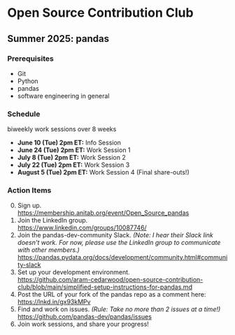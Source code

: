 # Open Source Contribution Club

## Summer 2025: pandas

### Prerequisites

* Git
* Python
* pandas
* software engineering in general

### Schedule

biweekly work sessions over 8 weeks

* **June 10 (Tue) 2pm ET:** Info Session
* **June 24 (Tue) 2pm ET:** Work Session 1
* **July  8 (Tue) 2pm ET:** Work Session 2
* **July 22 (Tue) 2pm ET:** Work Session 3
* **August 5 (Tue) 2pm ET:** Work Session 4 (Final share-outs!)

### Action Items

0. Sign up.  
https://membership.anitab.org/event/Open_Source_pandas
1. Join the LinkedIn group.  
https://www.linkedin.com/groups/10087746/
2. Join the pandas-dev-community Slack. *(Note: I hear their Slack link doesn't work. For now, please use the LinkedIn group to communicate with other members.)*  
https://pandas.pydata.org/docs/development/community.html#community-slack
3. Set up your development environment.  
https://github.com/aram-cedarwood/open-source-contribution-club/blob/main/simplified-setup-instructions-for-pandas.md
4. Post the URL of your fork of the pandas repo as a comment here:  
https://lnkd.in/gx93kMPv
4. Find and work on issues. *(Rule: Take no more than 2 issues at a time!)*  
https://github.com/pandas-dev/pandas/issues
5. Join work sessions, and share your progress!
